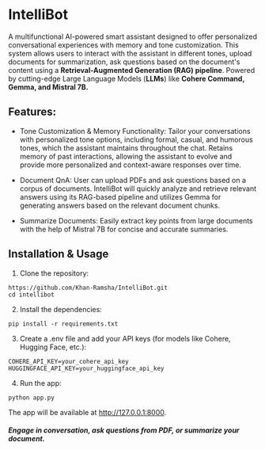 # IntelliBot

A multifunctional AI-powered smart assistant designed to offer personalized conversational experiences with memory and tone customization. This system allows users to interact with the assistant in different tones, upload documents for summarization, ask questions based on the document's content using a **Retrieval-Augmented Generation (RAG) pipeline**. Powered by cutting-edge Large Language Models (**LLMs**) like **Cohere Command, Gemma, and Mistral 7B.**


## Features:

- Tone Customization & Memory Functionality: Tailor your conversations with personalized tone options, including formal, casual, and humorous tones, which the assistant maintains throughout the chat. Retains memory of past interactions, allowing the assistant to evolve and provide more personalized and context-aware responses over time.

- Document QnA: User can upload PDFs and ask questions based on a corpus of documents. IntelliBot will quickly analyze and retrieve relevant answers using its RAG-based pipeline and utilizes Gemma for generating answers based on the relevant document chunks. 

- Summarize Documents: Easily extract key points from large documents with the help of Mistral 7B for concise and accurate summaries.

## Installation & Usage

1. Clone the repository:

```
https://github.com/Khan-Ramsha/IntelliBot.git
cd intellibot
```

2. Install the dependencies:

```
pip install -r requirements.txt
```

3. Create a .env file and add your API keys (for models like Cohere, Hugging Face, etc.):

```
COHERE_API_KEY=your_cohere_api_key
HUGGINGFACE_API_KEY=your_huggingface_api_key
```
4. Run the app:

```
python app.py
```
The app will be available at http://127.0.0.1:8000.

##### Engage in conversation, ask questions from PDF, or summarize your document.

